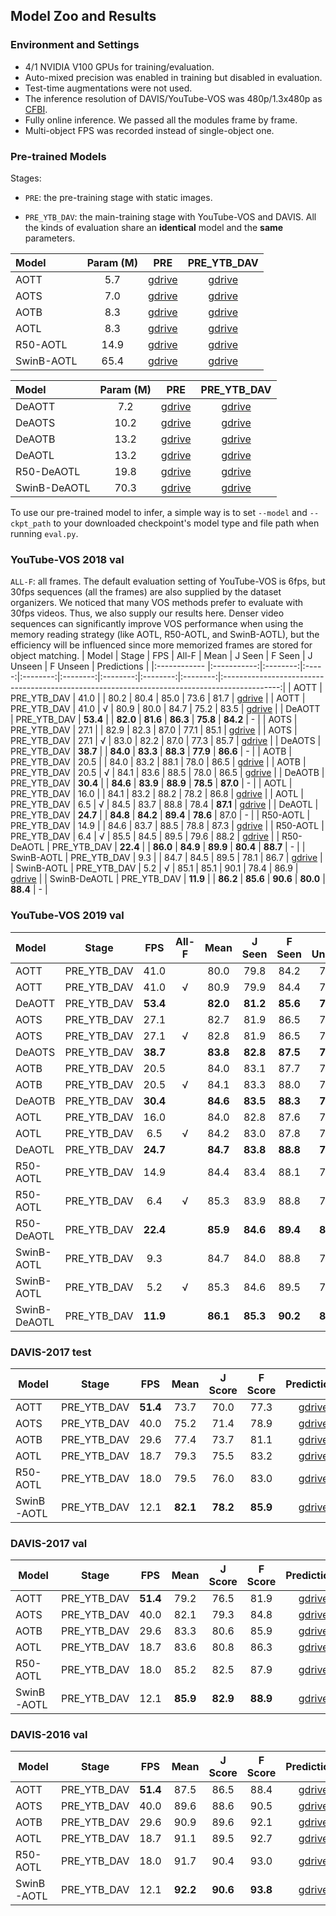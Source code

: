 ## Model Zoo and Results

### Environment and Settings
- 4/1 NVIDIA V100 GPUs for training/evaluation.
- Auto-mixed precision was enabled in training but disabled in evaluation.
- Test-time augmentations were not used.
- The inference resolution of DAVIS/YouTube-VOS was 480p/1.3x480p as [CFBI](https://github.com/z-x-yang/CFBI).
- Fully online inference. We passed all the modules frame by frame.
- Multi-object FPS was recorded instead of single-object one.

### Pre-trained Models
Stages:

- `PRE`: the pre-training stage with static images.

- `PRE_YTB_DAV`: the main-training stage with YouTube-VOS and DAVIS. All the kinds of evaluation share an **identical** model and the **same** parameters.


| Model      | Param (M) |                                             PRE                                              |                                         PRE_YTB_DAV                                          |
|:---------- |:---------:|:--------------------------------------------------------------------------------------------:|:--------------------------------------------------------------------------------------------:|
| AOTT       |    5.7    | [gdrive](https://drive.google.com/file/d/1_513h8Hok9ySQPMs_dHgX5sPexUhyCmy/view?usp=sharing) | [gdrive](https://drive.google.com/file/d/1owPmwV4owd_ll6GuilzklqTyAd0ZvbCu/view?usp=sharing) |
| AOTS       |    7.0    | [gdrive](https://drive.google.com/file/d/1QUP0-VED-lOF1oX_ppYWnXyBjvUzJJB7/view?usp=sharing) | [gdrive](https://drive.google.com/file/d/1beU5E6Mdnr_pPrgjWvdWurKAIwJSz1xf/view?usp=sharing) |
| AOTB       |    8.3    | [gdrive](https://drive.google.com/file/d/11Bx8n_INAha1IdpHjueGpf7BrKmCJDvK/view?usp=sharing) | [gdrive](https://drive.google.com/file/d/1hH-GOn4GAxHkV8ARcQzsUy8Ax6ndot-A/view?usp=sharing) |
| AOTL       |    8.3    | [gdrive](https://drive.google.com/file/d/1WL6QCsYeT7Bt-Gain9ZIrNNXpR2Hgh29/view?usp=sharing) | [gdrive](https://drive.google.com/file/d/1L1N2hkSPqrwGgnW9GyFHuG59_EYYfTG4/view?usp=sharing) |
| R50-AOTL   |   14.9    | [gdrive](https://drive.google.com/file/d/1hS4JIvOXeqvbs-CokwV6PwZV-EvzE6x8/view?usp=sharing) | [gdrive](https://drive.google.com/file/d/1qJDYn3Ibpquu4ffYoQmVjg1YCbr2JQep/view?usp=sharing) |
| SwinB-AOTL |   65.4    | [gdrive](https://drive.google.com/file/d/1LlhKQiXD8JyZGGs3hZiNzcaCLqyvL9tj/view?usp=sharing) | [gdrive](https://drive.google.com/file/d/192jCGQZdnuTsvX-CVra-KVZl2q1ZR0vW/view?usp=sharing) |

| Model      | Param (M) |                                             PRE                                              |                                         PRE_YTB_DAV                                          |
|:---------- |:---------:|:--------------------------------------------------------------------------------------------:|:--------------------------------------------------------------------------------------------:|
| DeAOTT       |    7.2   | [gdrive](https://drive.google.com/file/d/11C1ZBoFpL3ztKtINS8qqwPSldfYXexFK/view?usp=sharing) | [gdrive](https://drive.google.com/file/d/1ThWIZQS03cYWx1EKNN8MIMnJS5eRowzr/view?usp=sharing) |
| DeAOTS       |    10.2   | [gdrive](https://drive.google.com/file/d/1uUidrWVoaP9A5B5-EzQLbielUnRLRF3j/view?usp=sharing) | [gdrive](https://drive.google.com/file/d/1YwIAV5tBtn5spSFxKLBQBEQGwPHyQlHi/view?usp=sharing) |
| DeAOTB       |    13.2   | [gdrive](https://drive.google.com/file/d/1bEQr6vIgQMVITrSOtxWTMgycKpS0cor9/view?usp=sharing) | [gdrive](https://drive.google.com/file/d/1BHxsonnvJXylqHlZ1zJHHc-ymKyq-CFf/view?usp=sharing) |
| DeAOTL       |    13.2   | [gdrive](https://drive.google.com/file/d/1_vBL4KJlmBy0oBE4YFDOvsYL1ZtpEL32/view?usp=sharing) | [gdrive](https://drive.google.com/file/d/18elNz_wi9JyVBcIUYKhRdL08MA-FqHD5/view?usp=sharing) |
| R50-DeAOTL   |    19.8   | [gdrive](https://drive.google.com/file/d/1sTRQ1g0WCpqVCdavv7uJiZNkXunBt3-R/view?usp=sharing) | [gdrive](https://drive.google.com/file/d/1QoChMkTVxdYZ_eBlZhK2acq9KMQZccPJ/view?usp=sharing) |
| SwinB-DeAOTL |    70.3   | [gdrive](https://drive.google.com/file/d/16BZEE53no8CxT-pPLDC2q1d6Xlg8mWPU/view?usp=sharing) | [gdrive](https://drive.google.com/file/d/1g4E-F0RPOx9Nd6J7tU9AE1TjsouL4oZq/view?usp=sharing) |

To use our pre-trained model to infer, a simple way is to set `--model` and `--ckpt_path` to your downloaded checkpoint's model type and file path when running `eval.py`.

### YouTube-VOS 2018 val
`ALL-F`: all frames. The default evaluation setting of YouTube-VOS is 6fps, but 30fps sequences (all the frames) are also supplied by the dataset organizers. We noticed that many VOS methods prefer to evaluate with 30fps videos. Thus, we also supply our results here. Denser video sequences can significantly improve VOS performance when using the memory reading strategy (like AOTL, R50-AOTL, and SwinB-AOTL), but the efficiency will be influenced since more memorized frames are stored for object matching.
| Model        |    Stage    |   FPS    | All-F |   Mean   |  J Seen  |  F Seen  | J Unseen | F Unseen |                                         Predictions                                          |
|:------------ |:-----------:|:--------:|:-----:|:--------:|:--------:|:--------:|:--------:|:--------:|:--------------------------------------------------------------------------------------------:|
| AOTT         | PRE_YTB_DAV |   41.0   |       |   80.2   |   80.4   |   85.0   |   73.6   |   81.7   | [gdrive](https://drive.google.com/file/d/1u8mvPRT08ENZHsw9Xf_4C6Sv9BoCzENR/view?usp=sharing) |
| AOTT         | PRE_YTB_DAV |   41.0   |   √   |   80.9   |   80.0   |   84.7   |   75.2   |   83.5   | [gdrive](https://drive.google.com/file/d/1RGMI5-29Z0odq73rt26eCxOUYUd-fvVv/view?usp=sharing) |
| DeAOTT       | PRE_YTB_DAV | **53.4** |       | **82.0** | **81.6** | **86.3** | **75.8** | **84.2** |    -                                                                                          |
| AOTS         | PRE_YTB_DAV |   27.1   |       |   82.9   |   82.3   |   87.0   |   77.1   |   85.1   | [gdrive](https://drive.google.com/file/d/1a4-rNnxjMuPBq21IKo31WDYZXMPgS7r2/view?usp=sharing) |
| AOTS         | PRE_YTB_DAV |   27.1   |   √   |   83.0   |   82.2   |   87.0   |   77.3   |   85.7   | [gdrive](https://drive.google.com/file/d/1Z0cndyoCw5Na6u-VFRE8CyiIG2RbMIUO/view?usp=sharing) |
| DeAOTS       | PRE_YTB_DAV | **38.7** |       | **84.0** | **83.3** | **88.3** | **77.9** | **86.6** |    -                                                                                          |
| AOTB         | PRE_YTB_DAV |   20.5   |       |   84.0   |   83.2   |   88.1   |   78.0   |   86.5   | [gdrive](https://drive.google.com/file/d/1J5nhuQbbjVLYNXViBIgo21ddQy-MiOLG/view?usp=sharing) |
| AOTB         | PRE_YTB_DAV |   20.5   |   √   |   84.1   |   83.6   |   88.5   |   78.0   |   86.5   | [gdrive](https://drive.google.com/file/d/1gFaweB_GTJjHzSD61v_ZsY9K7UEND30O/view?usp=sharing) |
| DeAOTB       | PRE_YTB_DAV | **30.4** |       | **84.6** | **83.9** | **88.9** | **78.5** | **87.0** |    -                                                                                          |
| AOTL         | PRE_YTB_DAV |   16.0   |       |   84.1   |   83.2   |   88.2   |   78.2   |   86.8   | [gdrive](https://drive.google.com/file/d/1kS8KWQ2L3wzxt44ROLTxwZOT7ZpT8Igc/view?usp=sharing) |
| AOTL         | PRE_YTB_DAV |   6.5    |   √   |   84.5   |   83.7   |   88.8   |   78.4   | **87.1** | [gdrive](https://drive.google.com/file/d/1Rpm3e215kJOUvb562lJ2kYg2I3hkrxiM/view?usp=sharing) |
| DeAOTL       | PRE_YTB_DAV | **24.7** |       | **84.8** | **84.2** | **89.4** | **78.6** |   87.0   |    -                                                                                          |
| R50-AOTL     | PRE_YTB_DAV |   14.9   |       |   84.6   |   83.7   |   88.5   |   78.8   |   87.3   | [gdrive](https://drive.google.com/file/d/1nbJZ1bbmEgyK-bg6HQ8LwCz5gVJ6wzIZ/view?usp=sharing) |
| R50-AOTL     | PRE_YTB_DAV |   6.4    |   √   |   85.5   |   84.5   |   89.5   |   79.6   |   88.2   | [gdrive](https://drive.google.com/file/d/1NbB54ZhYvfJh38KFOgovYYPjWopd-2TE/view?usp=sharing) |
| R50-DeAOTL   | PRE_YTB_DAV | **22.4** |       | **86.0** | **84.9** | **89.9** | **80.4** | **88.7** |    -                                                                                         |
| SwinB-AOTL   | PRE_YTB_DAV |   9.3    |       |   84.7   |   84.5   |   89.5   |   78.1   |   86.7   | [gdrive](https://drive.google.com/file/d/1QFowulSY0LHfpsjUV8ZE9rYc55L9DOC7/view?usp=sharing) |
| SwinB-AOTL   | PRE_YTB_DAV |   5.2    |   √   |   85.1   |   85.1   |   90.1   |   78.4   |   86.9   | [gdrive](https://drive.google.com/file/d/1TulhVOhh01rkssNYbOQASeWKu7CQ5Azx/view?usp=sharing) |
| SwinB-DeAOTL | PRE_YTB_DAV | **11.9** |       | **86.2** | **85.6** | **90.6** | **80.0** | **88.4** |    -                                                                                  |

### YouTube-VOS 2019 val
| Model        |    Stage    |   FPS    | All-F |   Mean   |  J Seen  |  F Seen  | J Unseen | F Unseen |                                         Predictions                                          |
|:------------ |:-----------:|:--------:|:-----:|:--------:|:--------:|:--------:|:--------:|:--------:|:--------------------------------------------------------------------------------------------:|
| AOTT         | PRE_YTB_DAV |   41.0   |       |   80.0   |   79.8   |   84.2   |   74.1   |   82.1   | [gdrive](https://drive.google.com/file/d/1zzyhN1XYtajte5nbZ7opOdfXeDJgCxC5/view?usp=sharing) |
| AOTT         | PRE_YTB_DAV |   41.0   |   √   |   80.9   |   79.9   |   84.4   |   75.6   |   83.8   | [gdrive](https://drive.google.com/file/d/1V_5vi9dAXOis_WrDieacSESm7OX20Bv-/view?usp=sharing) |
| DeAOTT       | PRE_YTB_DAV | **53.4** |       | **82.0** | **81.2** | **85.6** | **76.4** | **84.7** |     -                                                                                         |
| AOTS         | PRE_YTB_DAV |   27.1   |       |   82.7   |   81.9   |   86.5   |   77.3   |   85.2   | [gdrive](https://drive.google.com/file/d/11YdkUeyjkTv8Uw7xMgPCBzJs6v5SDt6n/view?usp=sharing) |
| AOTS         | PRE_YTB_DAV |   27.1   |   √   |   82.8   |   81.9   |   86.5   |   77.3   |   85.6   | [gdrive](https://drive.google.com/file/d/1UhyurGTJeAw412czU3_ebzNwF8xQ4QG_/view?usp=sharing) |
| DeAOTS       | PRE_YTB_DAV | **38.7** |       | **83.8** | **82.8** | **87.5** | **78.1** | **86.8** |     -                                                                                         |
| AOTB         | PRE_YTB_DAV |   20.5   |       |   84.0   |   83.1   |   87.7   |   78.5   |   86.8   | [gdrive](https://drive.google.com/file/d/1NeI8cT4kVqTqVWAwtwiga1rkrvksNWaO/view?usp=sharing) |
| AOTB         | PRE_YTB_DAV |   20.5   |   √   |   84.1   |   83.3   |   88.0   |   78.2   |   86.7   | [gdrive](https://drive.google.com/file/d/1kpYV2XFR0sOfLWD-wMhd-nUO6CFiLjlL/view?usp=sharing) |
| DeAOTB       | PRE_YTB_DAV | **30.4** |       | **84.6** | **83.5** | **88.3** | **79.1** | **87.5** |     -                                                                                         |
| AOTL         | PRE_YTB_DAV |   16.0   |       |   84.0   |   82.8   |   87.6   |   78.6   |   87.1   | [gdrive](https://drive.google.com/file/d/1qKLlNXxmT31bW0weEHI_zAf4QwU8Lhou/view?usp=sharing) |
| AOTL         | PRE_YTB_DAV |   6.5    |   √   |   84.2   |   83.0   |   87.8   |   78.7   |   87.3   | [gdrive](https://drive.google.com/file/d/1o3fwZ0cH71bqHSA3bYNjhP4GGv9Vyuwa/view?usp=sharing) |
| DeAOTL       | PRE_YTB_DAV | **24.7** |       | **84.7** | **83.8** | **88.8** | **79.0** | **87.2** |     -                                                                                         |
| R50-AOTL     | PRE_YTB_DAV |   14.9   |       |   84.4   |   83.4   |   88.1   |   78.7   |   87.2   | [gdrive](https://drive.google.com/file/d/1I7ooSp8EYfU6fvkP6QcCMaxeencA68AH/view?usp=sharing) |
| R50-AOTL     | PRE_YTB_DAV |   6.4    |   √   |   85.3   |   83.9   |   88.8   |   79.9   |   88.5   | [gdrive](https://drive.google.com/file/d/1OGqlkEu0uXa8QVWIVz_M5pmXXiYR2sh3/view?usp=sharing) |
| R50-DeAOTL   | PRE_YTB_DAV | **22.4** |       | **85.9** | **84.6** | **89.4** | **80.8** | **88.9** |     -                                                                                         |
| SwinB-AOTL   | PRE_YTB_DAV |   9.3    |       |   84.7   |   84.0   |   88.8   |   78.7   |   87.1   | [gdrive](https://drive.google.com/file/d/1fPzCxi5GM7N2sLKkhoTC2yoY_oTQCHp1/view?usp=sharing) |
| SwinB-AOTL   | PRE_YTB_DAV |   5.2    |   √   |   85.3   |   84.6   |   89.5   |   79.3   |   87.7   | [gdrive](https://drive.google.com/file/d/1e3D22s_rJ7Y2X2MHo7x5lcNtwmHFlwYB/view?usp=sharing) |
| SwinB-DeAOTL | PRE_YTB_DAV | **11.9** |       | **86.1** | **85.3** | **90.2** | **80.4** | **88.6** |     -                                                                                         |

### DAVIS-2017 test

| Model      |    Stage    | FPS  |   Mean   | J Score  | F Score  | Predictions |
| ---------- |:-----------:|:----:|:--------:|:--------:|:--------:|:----:|
| AOTT       | PRE_YTB_DAV | **51.4** |   73.7   |   70.0   |   77.3   | [gdrive](https://drive.google.com/file/d/14Pu-6Uz4rfmJ_WyL2yl57KTx_pSSUNAf/view?usp=sharing) |
| AOTS       | PRE_YTB_DAV | 40.0 |   75.2   |   71.4   |   78.9   | [gdrive](https://drive.google.com/file/d/1zzAPZCRLgnBWuAXqejPPEYLqBxu67Rj1/view?usp=sharing) |
| AOTB       | PRE_YTB_DAV | 29.6 |   77.4   |   73.7   |   81.1   | [gdrive](https://drive.google.com/file/d/1WpQ-_Jrs7Ssfw0oekrejM2OVWEx_tBN1/view?usp=sharing) |
| AOTL       | PRE_YTB_DAV | 18.7 |   79.3   |   75.5   |   83.2   | [gdrive](https://drive.google.com/file/d/1rP1Zdgc0N1d8RR2EaXMz3F-o5zqcNVe8/view?usp=sharing) |
| R50-AOTL   | PRE_YTB_DAV | 18.0 |   79.5   |   76.0   |   83.0   | [gdrive](https://drive.google.com/file/d/1iQ5iNlvlS-In586ZNc4LIZMSdNIWDvle/view?usp=sharing) |
| SwinB-AOTL | PRE_YTB_DAV | 12.1  | **82.1** | **78.2** | **85.9** | [gdrive](https://drive.google.com/file/d/1oVt4FPcZdfVHiOxjYYKef0q7Ovy4f5Q_/view?usp=sharing) |

### DAVIS-2017 val

| Model      |    Stage    | FPS  |   Mean   | J Score  |  F Score  | Predictions |
| ---------- |:-----------:|:----:|:--------:|:--------:|:---------:|:----:|
| AOTT       | PRE_YTB_DAV | **51.4** |   79.2   |   76.5   |   81.9    | [gdrive](https://drive.google.com/file/d/10OUFhK2Sz-hOJrTDoTI0mA45KO1qodZt/view?usp=sharing) |
| AOTS       | PRE_YTB_DAV | 40.0 |   82.1   |   79.3   |   84.8    | [gdrive](https://drive.google.com/file/d/1T-JTYyksWlq45jxcLjnRaBvvYUhWgHFH/view?usp=sharing) |
| AOTB       | PRE_YTB_DAV | 29.6 |   83.3   |   80.6   |   85.9    | [gdrive](https://drive.google.com/file/d/1EVUnxQm9TLBTuwK82QyiSKk9R9V8NwRL/view?usp=sharing) |
| AOTL       | PRE_YTB_DAV | 18.7 |   83.6   |   80.8   |   86.3    | [gdrive](https://drive.google.com/file/d/1CFauSni2BxAe_fcl8W_6bFByuwJRbDYm/view?usp=sharing) |
| R50-AOTL   | PRE_YTB_DAV | 18.0 |   85.2   |   82.5   |   87.9    | [gdrive](https://drive.google.com/file/d/1vjloxnP8R4PZdsH2DDizfU2CrkdRHHyo/view?usp=sharing) |
| SwinB-AOTL | PRE_YTB_DAV | 12.1  | **85.9** | **82.9** | **88.9** | [gdrive](https://drive.google.com/file/d/1tYCbKOas0i7Et2iyUAyDwaXnaD9YWxLr/view?usp=sharing) |

### DAVIS-2016 val

| Model      |    Stage    | FPS  |   Mean   | J Score  | F Score  | Predictions |
| ---------- |:-----------:|:----:|:--------:|:--------:|:--------:|:----:|
| AOTT       | PRE_YTB_DAV | **51.4** |   87.5   |   86.5   |   88.4   | [gdrive](https://drive.google.com/file/d/1LeW8WQhnylZ3umT7E379KdII92uUsGA9/view?usp=sharing) |
| AOTS       | PRE_YTB_DAV | 40.0 |   89.6   |   88.6   |   90.5   | [gdrive](https://drive.google.com/file/d/1vqGei5tLu1FPVrTi5bwRAsaGy3Upf7B1/view?usp=sharing) |
| AOTB       | PRE_YTB_DAV | 29.6 |   90.9   |   89.6   |   92.1   | [gdrive](https://drive.google.com/file/d/1qAppo2uOVu0FbE9t1FBUpymC3yWgw1LM/view?usp=sharing) |
| AOTL       | PRE_YTB_DAV | 18.7 |   91.1   |   89.5   |   92.7   | [gdrive](https://drive.google.com/file/d/1g6cjYhgBWjMaY3RGAm31qm3SPEF3QcKV/view?usp=sharing) |
| R50-AOTL   | PRE_YTB_DAV | 18.0 |   91.7   |   90.4   |   93.0   | [gdrive](https://drive.google.com/file/d/1QzxojqWKsvRf53K2AgKsK523ZVuYU4O-/view?usp=sharing) |
| SwinB-AOTL | PRE_YTB_DAV | 12.1  | **92.2** | **90.6** | **93.8** | [gdrive](https://drive.google.com/file/d/1RIqUtAyVnopeogfT520d7a0yiULg1obp/view?usp=sharing) |
